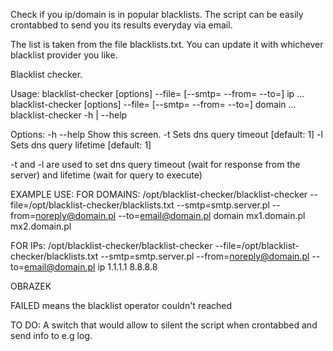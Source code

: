 Check if you ip/domain is in popular blacklists. 
The script can be easily crontabbed to send you its results everyday via email.


The list is taken from the file blacklists.txt. You can update it with whichever blacklist provider you like.

Blacklist checker.

Usage:
    blacklist-checker [options] --file=<file> [--smtp=<server> --from=<from> --to=<to>] ip <ip>...
    blacklist-checker [options] --file=<file> [--smtp=<server> --from=<from> --to=<to>] domain <domain>...
    blacklist-checker -h | --help

Options:
  -h  --help     Show this screen.
  -t <timeout>   Sets dns query timeout [default: 1]
  -l <lifetime>  Sets dns query lifetime [default: 1]

-t and -l are used to set dns query timeout (wait for response from the server) and lifetime (wait for query to execute)

EXAMPLE USE:
FOR DOMAINS:
/opt/blacklist-checker/blacklist-checker --file=/opt/blacklist-checker/blacklists.txt --smtp=smtp.server.pl --from=noreply@domain.pl --to=email@domain.pl domain mx1.domain.pl mx2.domain.pl

FOR IPs:
/opt/blacklist-checker/blacklist-checker --file=/opt/blacklist-checker/blacklists.txt --smtp=smtp.server.pl --from=noreply@domain.pl --to=email@domain.pl ip 1.1.1.1 8.8.8.8 


OBRAZEK

FAILED means the blacklist operator couldn't reached


TO DO:
A switch that would allow to silent the script when crontabbed and send info to e.g log.
